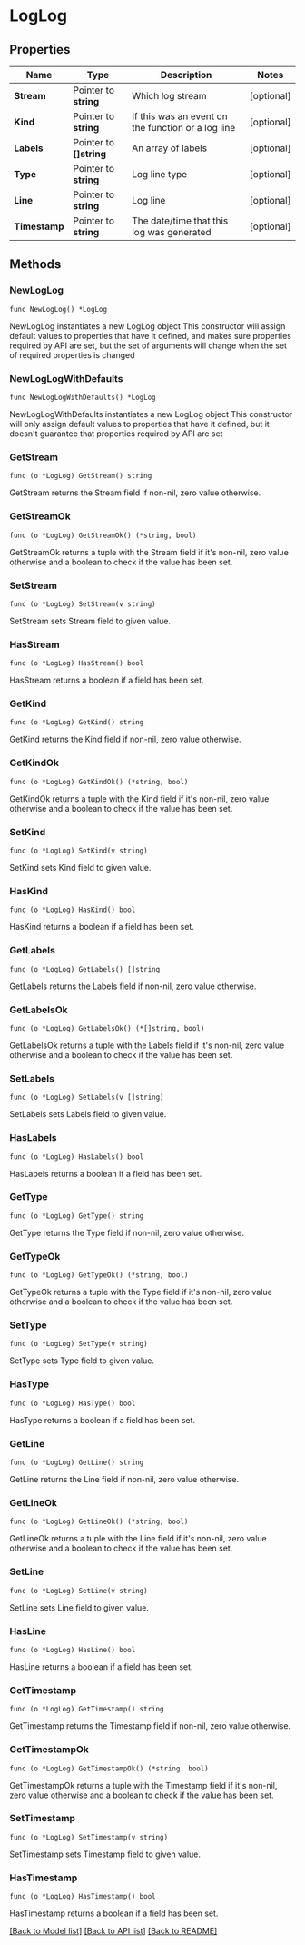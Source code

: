 # LogLog

## Properties

Name | Type | Description | Notes
------------ | ------------- | ------------- | -------------
**Stream** | Pointer to **string** | Which log stream | [optional] 
**Kind** | Pointer to **string** | If this was an event on the function or a log line | [optional] 
**Labels** | Pointer to **[]string** | An array of labels | [optional] 
**Type** | Pointer to **string** | Log line type | [optional] 
**Line** | Pointer to **string** | Log line | [optional] 
**Timestamp** | Pointer to **string** | The date/time that this log was generated | [optional] 

## Methods

### NewLogLog

`func NewLogLog() *LogLog`

NewLogLog instantiates a new LogLog object
This constructor will assign default values to properties that have it defined,
and makes sure properties required by API are set, but the set of arguments
will change when the set of required properties is changed

### NewLogLogWithDefaults

`func NewLogLogWithDefaults() *LogLog`

NewLogLogWithDefaults instantiates a new LogLog object
This constructor will only assign default values to properties that have it defined,
but it doesn't guarantee that properties required by API are set

### GetStream

`func (o *LogLog) GetStream() string`

GetStream returns the Stream field if non-nil, zero value otherwise.

### GetStreamOk

`func (o *LogLog) GetStreamOk() (*string, bool)`

GetStreamOk returns a tuple with the Stream field if it's non-nil, zero value otherwise
and a boolean to check if the value has been set.

### SetStream

`func (o *LogLog) SetStream(v string)`

SetStream sets Stream field to given value.

### HasStream

`func (o *LogLog) HasStream() bool`

HasStream returns a boolean if a field has been set.

### GetKind

`func (o *LogLog) GetKind() string`

GetKind returns the Kind field if non-nil, zero value otherwise.

### GetKindOk

`func (o *LogLog) GetKindOk() (*string, bool)`

GetKindOk returns a tuple with the Kind field if it's non-nil, zero value otherwise
and a boolean to check if the value has been set.

### SetKind

`func (o *LogLog) SetKind(v string)`

SetKind sets Kind field to given value.

### HasKind

`func (o *LogLog) HasKind() bool`

HasKind returns a boolean if a field has been set.

### GetLabels

`func (o *LogLog) GetLabels() []string`

GetLabels returns the Labels field if non-nil, zero value otherwise.

### GetLabelsOk

`func (o *LogLog) GetLabelsOk() (*[]string, bool)`

GetLabelsOk returns a tuple with the Labels field if it's non-nil, zero value otherwise
and a boolean to check if the value has been set.

### SetLabels

`func (o *LogLog) SetLabels(v []string)`

SetLabels sets Labels field to given value.

### HasLabels

`func (o *LogLog) HasLabels() bool`

HasLabels returns a boolean if a field has been set.

### GetType

`func (o *LogLog) GetType() string`

GetType returns the Type field if non-nil, zero value otherwise.

### GetTypeOk

`func (o *LogLog) GetTypeOk() (*string, bool)`

GetTypeOk returns a tuple with the Type field if it's non-nil, zero value otherwise
and a boolean to check if the value has been set.

### SetType

`func (o *LogLog) SetType(v string)`

SetType sets Type field to given value.

### HasType

`func (o *LogLog) HasType() bool`

HasType returns a boolean if a field has been set.

### GetLine

`func (o *LogLog) GetLine() string`

GetLine returns the Line field if non-nil, zero value otherwise.

### GetLineOk

`func (o *LogLog) GetLineOk() (*string, bool)`

GetLineOk returns a tuple with the Line field if it's non-nil, zero value otherwise
and a boolean to check if the value has been set.

### SetLine

`func (o *LogLog) SetLine(v string)`

SetLine sets Line field to given value.

### HasLine

`func (o *LogLog) HasLine() bool`

HasLine returns a boolean if a field has been set.

### GetTimestamp

`func (o *LogLog) GetTimestamp() string`

GetTimestamp returns the Timestamp field if non-nil, zero value otherwise.

### GetTimestampOk

`func (o *LogLog) GetTimestampOk() (*string, bool)`

GetTimestampOk returns a tuple with the Timestamp field if it's non-nil, zero value otherwise
and a boolean to check if the value has been set.

### SetTimestamp

`func (o *LogLog) SetTimestamp(v string)`

SetTimestamp sets Timestamp field to given value.

### HasTimestamp

`func (o *LogLog) HasTimestamp() bool`

HasTimestamp returns a boolean if a field has been set.


[[Back to Model list]](../README.md#documentation-for-models) [[Back to API list]](../README.md#documentation-for-api-endpoints) [[Back to README]](../README.md)


